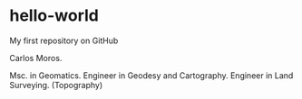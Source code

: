 # hello-world
My first repository on GitHub

Carlos Moros.

Msc. in Geomatics.
Engineer in Geodesy and Cartography.
Engineer in Land Surveying. (Topography)
